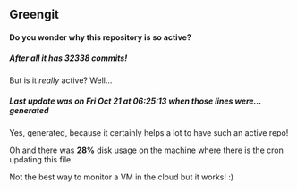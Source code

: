 ## Greengit

#### Do you wonder why this repository is so active?

##### After all it has 32338 commits!

But is it *really* active? Well...

##### Last update was on Fri Oct 21 at 06:25:13 when those lines were... generated

Yes, generated, because it certainly helps a lot to have such an active repo!

Oh and there was **28%** disk usage on the machine
where there is the cron updating this file.

Not the best way to monitor a VM in the cloud but it works! :)
